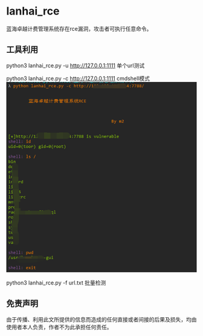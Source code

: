 # lanhai_rce

蓝海卓越计费管理系统存在rce漏洞，攻击者可执行任意命令。


## 工具利用

python3 lanhai_rce.py -u http://127.0.0.1:1111 单个url测试

python3 lanhai_rce.py -c http://127.0.0.1:1111 cmdshell模式
![exp](./exp.png)

python3 lanhai_rce.py -f url.txt 批量检测

## 免责声明

由于传播、利用此文所提供的信息而造成的任何直接或者间接的后果及损失，均由使用者本人负责，作者不为此承担任何责任。

